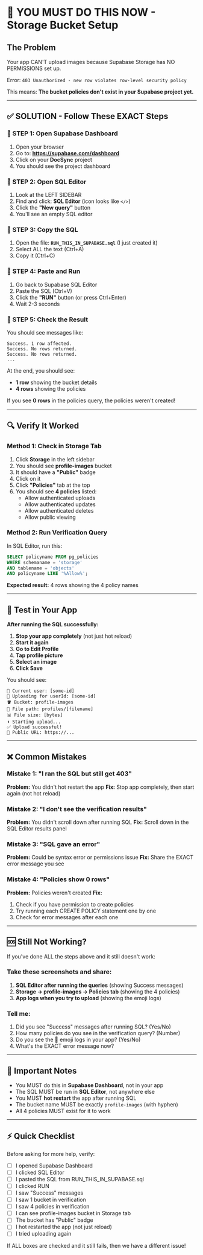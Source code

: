 # 🚨 YOU MUST DO THIS NOW - Storage Bucket Setup

## The Problem

Your app CAN'T upload images because Supabase Storage has NO PERMISSIONS set up.

Error: `403 Unauthorized - new row violates row-level security policy`

This means: **The bucket policies don't exist in your Supabase project yet.**

---

## ✅ SOLUTION - Follow These EXACT Steps

### 🔴 STEP 1: Open Supabase Dashboard

1. Open your browser
2. Go to: **https://supabase.com/dashboard**
3. Click on your **DocSync** project
4. You should see the project dashboard

### 🔴 STEP 2: Open SQL Editor

1. Look at the LEFT SIDEBAR
2. Find and click: **SQL Editor** (icon looks like `</>`)
3. Click the **"New query"** button
4. You'll see an empty SQL editor

### 🔴 STEP 3: Copy the SQL

1. Open the file: **`RUN_THIS_IN_SUPABASE.sql`** (I just created it)
2. Select ALL the text (Ctrl+A)
3. Copy it (Ctrl+C)

### 🔴 STEP 4: Paste and Run

1. Go back to Supabase SQL Editor
2. Paste the SQL (Ctrl+V)
3. Click the **"RUN"** button (or press Ctrl+Enter)
4. Wait 2-3 seconds

### 🔴 STEP 5: Check the Result

You should see messages like:

```
Success. 1 row affected.
Success. No rows returned.
Success. No rows returned.
...
```

At the end, you should see:

- **1 row** showing the bucket details
- **4 rows** showing the policies

If you see **0 rows** in the policies query, the policies weren't created!

---

## 🔍 Verify It Worked

### Method 1: Check in Storage Tab

1. Click **Storage** in the left sidebar
2. You should see **profile-images** bucket
3. It should have a **"Public"** badge
4. Click on it
5. Click **"Policies"** tab at the top
6. You should see **4 policies** listed:
   - Allow authenticated uploads
   - Allow authenticated updates
   - Allow authenticated deletes
   - Allow public viewing

### Method 2: Run Verification Query

In SQL Editor, run this:

```sql
SELECT policyname FROM pg_policies
WHERE schemaname = 'storage'
AND tablename = 'objects'
AND policyname LIKE '%Allow%';
```

**Expected result:** 4 rows showing the 4 policy names

---

## 🎯 Test in Your App

**After running the SQL successfully:**

1. **Stop your app completely** (not just hot reload)
2. **Start it again**
3. **Go to Edit Profile**
4. **Tap profile picture**
5. **Select an image**
6. **Click Save**

You should see:

```
🔐 Current user: [some-id]
📁 Uploading for userId: [some-id]
🪣 Bucket: profile-images
📂 File path: profiles/[filename]
📊 File size: [bytes]
⬆️ Starting upload...
✅ Upload successful!
🔗 Public URL: https://...
```

---

## ❌ Common Mistakes

### Mistake 1: "I ran the SQL but still get 403"

**Problem:** You didn't hot restart the app
**Fix:** Stop app completely, then start again (not hot reload)

### Mistake 2: "I don't see the verification results"

**Problem:** You didn't scroll down after running SQL
**Fix:** Scroll down in the SQL Editor results panel

### Mistake 3: "SQL gave an error"

**Problem:** Could be syntax error or permissions issue
**Fix:** Share the EXACT error message you see

### Mistake 4: "Policies show 0 rows"

**Problem:** Policies weren't created
**Fix:**

1. Check if you have permission to create policies
2. Try running each CREATE POLICY statement one by one
3. Check for error messages after each one

---

## 🆘 Still Not Working?

If you've done ALL the steps above and it still doesn't work:

### Take these screenshots and share:

1. **SQL Editor after running the queries** (showing Success messages)
2. **Storage → profile-images → Policies tab** (showing the 4 policies)
3. **App logs when you try to upload** (showing the emoji logs)

### Tell me:

1. Did you see "Success" messages after running SQL? (Yes/No)
2. How many policies do you see in the verification query? (Number)
3. Do you see the 🔐 emoji logs in your app? (Yes/No)
4. What's the EXACT error message now?

---

## 📝 Important Notes

- You MUST do this in **Supabase Dashboard**, not in your app
- The SQL MUST be run in **SQL Editor**, not anywhere else
- You MUST **hot restart** the app after running SQL
- The bucket name MUST be exactly `profile-images` (with hyphen)
- All 4 policies MUST exist for it to work

---

## ⚡ Quick Checklist

Before asking for more help, verify:

- [ ] I opened Supabase Dashboard
- [ ] I clicked SQL Editor
- [ ] I pasted the SQL from RUN_THIS_IN_SUPABASE.sql
- [ ] I clicked RUN
- [ ] I saw "Success" messages
- [ ] I saw 1 bucket in verification
- [ ] I saw 4 policies in verification
- [ ] I can see profile-images bucket in Storage tab
- [ ] The bucket has "Public" badge
- [ ] I hot restarted the app (not just reload)
- [ ] I tried uploading again

If ALL boxes are checked and it still fails, then we have a different issue!
